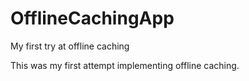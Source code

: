 # OfflineCachingApp
My first try at offline caching

This was my first attempt implementing offline caching.
